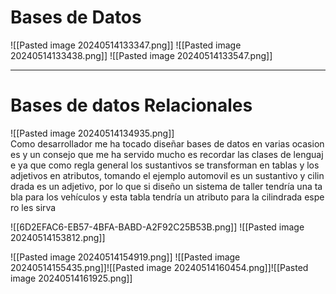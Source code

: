 # Bases de Datos 
![[Pasted image 20240514133347.png]]
![[Pasted image 20240514133438.png]]
![[Pasted image 20240514133547.png]]

---
# Bases de datos Relacionales
![[Pasted image 20240514134935.png]]
Como desarrollador me ha tocado diseñar bases de datos en varias ocasiones y un consejo que me ha servido mucho es recordar las clases de lenguaje ya que como regla general los sustantivos se transforman en tablas y los adjetivos en atributos, tomando el ejemplo automovil es un sustantivo y cilindrada es un adjetivo, por lo que si diseño un sistema de taller tendría una tabla para los vehículos y esta tabla tendría un atributo para la cilindrada espero les sirva

![[6D2EFAC6-EB57-4BFA-BABD-A2F92C25B53B.png]]
![[Pasted image 20240514153812.png]]

![[Pasted image 20240514154919.png]]
![[Pasted image 20240514155435.png]]![[Pasted image 20240514160454.png]]![[Pasted image 20240514161925.png]]